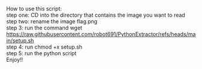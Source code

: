 How to use this script:<br>
step one: CD into the directory that contains the image you want to read <br>
step two: rename the image flag.png<br>
step 3: run the command wget https://raw.githubusercontent.com/robot691/PythonExtractor/refs/heads/main/setup.sh <br>
step 4: run chmod +x setup.sh <br>
step 5: run the python script <br>
Enjoy!!
